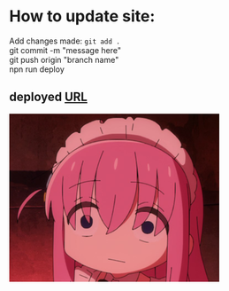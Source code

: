 # How to update site:  

Add changes made: `git add .`  
git commit -m "message here"  
git push origin "branch name"  
npn run deploy  

## deployed [URL](https://nelsonly123.github.io/react-app/)

![bruh](public/bruh_tiny.PNG)
